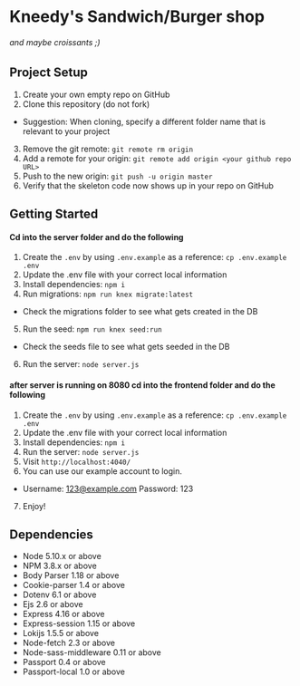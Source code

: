 # Kneedy's Sandwich/Burger shop

###### and maybe croissants ;)

## Project Setup

1. Create your own empty repo on GitHub
2. Clone this repository (do not fork)

- Suggestion: When cloning, specify a different folder name that is relevant to your project

3. Remove the git remote: `git remote rm origin`
4. Add a remote for your origin: `git remote add origin <your github repo URL>`
5. Push to the new origin: `git push -u origin master`
6. Verify that the skeleton code now shows up in your repo on GitHub

## Getting Started

#### Cd into the server folder and do the following

1. Create the `.env` by using `.env.example` as a reference: `cp .env.example .env`
2. Update the .env file with your correct local information
3. Install dependencies: `npm i`
4. Run migrations: `npm run knex migrate:latest`

- Check the migrations folder to see what gets created in the DB

5. Run the seed: `npm run knex seed:run`

- Check the seeds file to see what gets seeded in the DB

6. Run the server: `node server.js`

#### after server is running on 8080 cd into the frontend folder and do the following

1. Create the `.env` by using `.env.example` as a reference: `cp .env.example .env`
2. Update the .env file with your correct local information
3. Install dependencies: `npm i`
4. Run the server: `node server.js`
5. Visit `http://localhost:4040/`
6. You can use our example account to login.
- Username: 123@example.com Password: 123
7. Enjoy!

## Dependencies

- Node 5.10.x or above
- NPM 3.8.x or above
- Body Parser 1.18 or above
- Cookie-parser 1.4 or above
- Dotenv 6.1 or above
- Ejs 2.6 or above
- Express 4.16 or above
- Express-session 1.15 or above
- Lokijs 1.5.5 or above
- Node-fetch 2.3 or above
- Node-sass-middleware 0.11 or above
- Passport 0.4 or above
- Passport-local 1.0 or above
